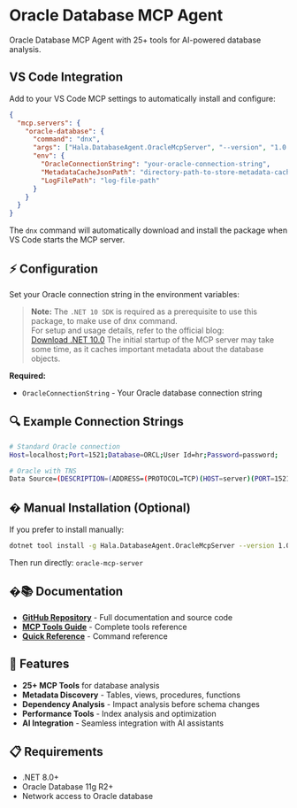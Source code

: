 # Oracle Database MCP Agent

Oracle Database MCP Agent with 25+ tools for AI-powered database analysis.

##  VS Code Integration

Add to your VS Code MCP settings to automatically install and configure:

```json
{
  "mcp.servers": {
    "oracle-database": {
      "command": "dnx",
      "args": ["Hala.DatabaseAgent.OracleMcpServer", "--version", "1.0.10-preview", "--yes"],
      "env": {
        "OracleConnectionString": "your-oracle-connection-string",
        "MetadataCacheJsonPath": "directory-path-to-store-metadata-cache",
        "LogFilePath": "log-file-path"
      }
    }
  }
}
```

The `dnx` command will automatically download and install the package when VS Code starts the MCP server.

## ⚡ Configuration

Set your Oracle connection string in the environment variables:

> **Note:** The `.NET 10 SDK` is required as a prerequisite to use this package, to make use of dnx command.  
> For setup and usage details, refer to the official blog:  
> [Download .NET 10.0](https://dotnet.microsoft.com/en-us/download/dotnet/10.0)
> The initial startup of the MCP server may take some time, as it caches important metadata about the database objects.

**Required:**
- `OracleConnectionString` - Your Oracle database connection string

## 🔍 Example Connection Strings

```bash
# Standard Oracle connection
Host=localhost;Port=1521;Database=ORCL;User Id=hr;Password=password;

# Oracle with TNS
Data Source=(DESCRIPTION=(ADDRESS=(PROTOCOL=TCP)(HOST=server)(PORT=1521))(CONNECT_DATA=(SERVICE_NAME=service)));User Id=user;Password=pass;
```

## � Manual Installation (Optional)

If you prefer to install manually:

```bash
dotnet tool install -g Hala.DatabaseAgent.OracleMcpServer --version 1.0.10-preview
```

Then run directly: `oracle-mcp-server`

## �📚 Documentation

- **[GitHub Repository](https://github.com/ram62836/database-mcp-agent)** - Full documentation and source code
- **[MCP Tools Guide](https://github.com/ram62836/database-mcp-agent/blob/main/MCP_TOOLS_GUIDE.md)** - Complete tools reference
- **[Quick Reference](https://github.com/ram62836/database-mcp-agent/blob/main/QUICK_REFERENCE.md)** - Command reference

## 🎯 Features

- **25+ MCP Tools** for database analysis
- **Metadata Discovery** - Tables, views, procedures, functions
- **Dependency Analysis** - Impact analysis before schema changes
- **Performance Tools** - Index analysis and optimization
- **AI Integration** - Seamless integration with AI assistants

## 📋 Requirements

- .NET 8.0+
- Oracle Database 11g R2+
- Network access to Oracle database

